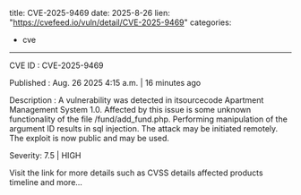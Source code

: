  
title: CVE-2025-9469
date: 2025-8-26
lien: "https://cvefeed.io/vuln/detail/CVE-2025-9469"
categories:
  - cve
---

CVE ID : CVE-2025-9469

Published :  Aug. 26
2025
4:15 a.m. | 16 minutes ago

Description : A vulnerability was detected in itsourcecode Apartment Management System 1.0. Affected by this issue is some unknown functionality of the file /fund/add_fund.php. Performing manipulation of the argument ID results in sql injection. The attack may be initiated remotely. The exploit is now public and may be used.

Severity: 7.5 | HIGH

Visit the link for more details
such as CVSS details
affected products
timeline
and more...
